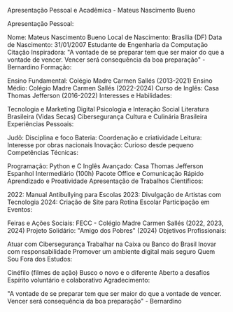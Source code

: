 Apresentação Pessoal e Acadêmica - Mateus Nascimento Bueno

Apresentação Pessoal:

Nome: Mateus Nascimento Bueno
Local de Nascimento: Brasília (DF)
Data de Nascimento: 31/01/2007
Estudante de Engenharia da Computação
Citação Inspiradora: "A vontade de se preparar tem que ser maior do que a vontade de vencer. Vencer será consequência da boa preparação" - Bernardino
Formação:

Ensino Fundamental: Colégio Madre Carmen Sallés (2013-2021)
Ensino Médio: Colégio Madre Carmen Sallés (2022-2024)
Curso de Inglês: Casa Thomas Jefferson (2016-2022)
Interesses e Habilidades:

Tecnologia e Marketing Digital
Psicologia e Interação Social
Literatura Brasileira (Vidas Secas)
Cibersegurança
Cultura e Culinária Brasileira
Experiências Pessoais:

Judô: Disciplina e foco
Bateria: Coordenação e criatividade
Leitura: Interesse por obras nacionais
Inovação: Curioso desde pequeno
Competências Técnicas:

Programação: Python e C
Inglês Avançado: Casa Thomas Jefferson
Espanhol Intermediário (100h)
Pacote Office e Comunicação
Rápido Aprendizado e Proatividade
Apresentação de Trabalhos Científicos:

2022: Manual Antibullying para Escolas
2023: Divulgação de Artistas com Tecnologia
2024: Criação de Site para Rotina Escolar
Participação em Eventos:

Feiras e Ações Sociais: FECC - Colégio Madre Carmen Sallés (2022, 2023, 2024)
Projeto Solidário: "Amigo dos Pobres" (2024)
Objetivos Profissionais:

Atuar com Cibersegurança
Trabalhar na Caixa ou Banco do Brasil
Inovar com responsabilidade
Promover um ambiente digital mais seguro
Quem Sou Fora dos Estudos:

Cinéfilo (filmes de ação)
Busco o novo e o diferente
Aberto a desafios
Espírito voluntário e colaborativo
Agradecimento:

"A vontade de se preparar tem que ser maior do que a vontade de vencer. Vencer será consequência da boa preparação" - Bernardino
